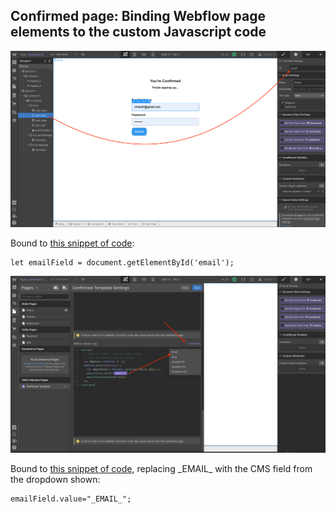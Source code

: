 ## Confirmed page: Binding Webflow page elements to the custom Javascript code

<img src='assets/confirmed_page_01.png' width='800px'>

Bound to <a href="https://github.com/NoCodeQuest/Email-Confirmations/blob/main/confirmed_page.js#L5">this snippet of code</a>:

```
let emailField = document.getElementById('email');
```  

<img src='assets/confirmed_page_02.png' width='800px'>

Bound to <a href="https://github.com/NoCodeQuest/Email-Confirmations/blob/main/confirmed_page.js#L6">this snippet of code</a>, replacing \_EMAIL\_ with the CMS field from the dropdown shown:

```
emailField.value="_EMAIL_";
```
